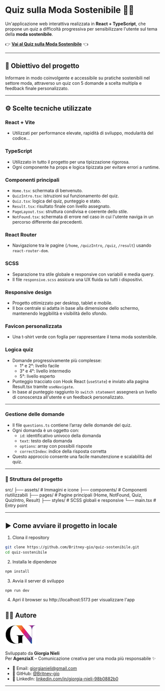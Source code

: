 # Quiz sulla Moda Sostenibile 👗🌱

Un'applicazione web interattiva realizzata in **React + TypeScript**, che propone un quiz a difficoltà progressiva per sensibilizzare l'utente sul tema della **moda sostenibile**.

👉 [**Vai al Quiz sulla Moda Sostenibile**](https://britney-gio.github.io/quiz-sostenibile/) 👈

---

## 🎯 Obiettivo del progetto

Informare in modo coinvolgente e accessibile su pratiche sostenibili nel settore moda, attraverso un quiz con 5 domande a scelta multipla e feedback finale personalizzato.

---

## ⚙️ Scelte tecniche utilizzate

### React + Vite

- Utilizzati per performance elevate, rapidità di sviluppo, modularità del codice...

### TypeScript

- Utilizzato in tutto il progetto per una tipizzazione rigorosa.
- Ogni componente ha props e logica tipizzata per evitare errori a runtime.

### Componenti principali

- `Home.tsx`: schermata di benvenuto.
- `QuizIntro.tsx`: istruzioni sul funzionamento del quiz.
- `Quiz.tsx`: logica del quiz, punteggio e stato.
- `Result.tsx`: risultato finale con livello assegnato.
- `PageLayout.tsx`: struttura condivisa e coerente dello stile.
- `NotFound.tsx`: schermata di errore nel caso in cui l'utente naviga in un percorso differente dai precedenti.

### React Router

- Navigazione tra le pagine (`/home`, `/quizIntro`, `/quiz`, `/result`) usando `react-router-dom`.

### SCSS

- Separazione tra stile globale e responsive con variabili e media query.
- Il file `responsive.scss` assicura una UX fluida su tutti i dispositivi.

### Responsive design

- Progetto ottimizzato per desktop, tablet e mobile.
- Il box centrale si adatta in base alla dimensione dello schermo, mantenendo leggibilità e visibilità dello sfondo.

### Favicon personalizzata

- Una t-shirt verde con foglia per rappresentare il tema moda sostenibile.

### Logica quiz

- Domande progressivamente più complesse:
  - 1° e 2°: livello facile
  - 3° e 4°: livello intermedio
  - 5°: livello esperto
- Punteggio tracciato con Hook React (`useState`) e inviato alla pagina Result.tsx tramite `useNavigate`.
- In base al punteggio raggiunto lo `switch statement` assegnerà un livello di conoscenza all'utente e un feedback personalizzato.

---

### Gestione delle domande

- Il file `questions.ts` contiene l’array delle domande del quiz.
- Ogni domanda è un oggetto con:
  - `id`: identificativo univoco della domanda
  - `text`: testo della domanda
  - `options`: array con possibili risposte
  - `correctIndex`: indice della risposta corretta
- Questo approccio consente una facile manutenzione e scalabilità del quiz.

---

### 📁 Struttura del progetto

src/
├── assets/ # Immagini e icone
├── components/ # Componenti riutilizzabili
├── pages/ # Pagine principali (Home, NotFound, Quiz, QuizIntro, Result)
├── styles/ # SCSS globali e responsive
└── main.tsx # Entry point

---

## ▶️ Come avviare il progetto in locale

1. Clona il repository

```bash
git clone https://github.com/Britney-gio/quiz-sostenibile.git
cd quiz-sostenibile
```

2. Installa le dipendenze

```bash
npm install
```

3. Avvia il server di sviluppo

```bash
npm run dev
```

4. Apri il browser su http://localhost:5173 per visualizzare l'app

## 👩‍💻 Autore

<p align="left">
  <img src="./src/assets/GN.jpg" alt="Logo Giorgia Nieli" width="100" />
</p>

Sviluppato da **Giorgia Nieli**  
Per **AgenziaX** – Comunicazione creativa per una moda più responsabile ✨

- 📧 Email: [giorgianieli@gmail.com](mailto:giorgianieli@gmail.com)
- 💼 GitHub: [@Britney-gio](https://britney-gio.github.io/)
- 🔗 LinkedIn: [linkedin.com/in/giorgia-nieli-98b0882b0](https://www.linkedin.com/in/giorgia-nieli-98b0882b0/)

---
